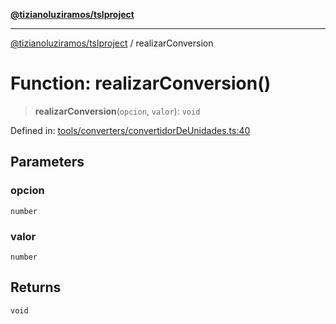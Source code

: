 [**@tizianoluziramos/tslproject**](../README.md)

***

[@tizianoluziramos/tslproject](../globals.md) / realizarConversion

# Function: realizarConversion()

> **realizarConversion**(`opcion`, `valor`): `void`

Defined in: [tools/converters/convertidorDeUnidades.ts:40](https://github.com/tizianoluziramos/TypeScript-Lenguage-Proyect/blob/1a68252d6a31602ecc3346fe4bed87bd01ab43ff/src/tools/converters/convertidorDeUnidades.ts#L40)

## Parameters

### opcion

`number`

### valor

`number`

## Returns

`void`

